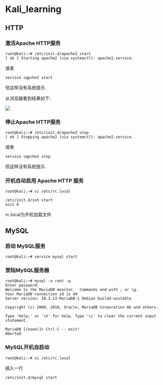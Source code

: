 # Kali_learning

## HTTP

### 激活Apache HTTP服务

```
root@kali:~# /etc/init.d/apache2 start
[ ok ] Starting apache2 (via systemctl): apache2.service.
```
或者

```
service sqpche2 start
```

但这样没有系统提示.

从浏览器看到结果如下:

![](https://github.com/444749308/Kali_learning/blob/master/picture/1.PNG)


### 停止Apache HTTP服务

```
root@kali:~# /etc/init.d/apache2 stop
[ ok ] Stopping apache2 (via systemctl): apache2.service.
```

或者

```
service sqpche2 stop
```

但这样没有系统提示.
### 开机自动启用 Apache HTTP 服务

```
root@kali:~# vi /etc/rc.local 
```

```
/etc/init.d/ssh start
exit 0
```

rc.local为开机加载文件

## MySQL

### 启动 MySQL服务

```
root@kali:~# service mysql start

```

### 登陆MySQL服务器

```
root@kali:~# mysql -u root -p
Enter password: 
Welcome to the MariaDB monitor.  Commands end with ; or \g.
Your MariaDB connection id is 49
Server version: 10.3.13-MariaDB-1 Debian buildd-unstable

Copyright (c) 2000, 2018, Oracle, MariaDB Corporation Ab and others.

Type 'help;' or '\h' for help. Type '\c' to clear the current input statement.

MariaDB [(none)]> Ctrl-C -- exit!
Aborted

```
### MySQL开机自启动


```
root@kali:~# vi /etc/rc.local 
```

插入一行

```
/etc/init.d/mysql start
```

## 

